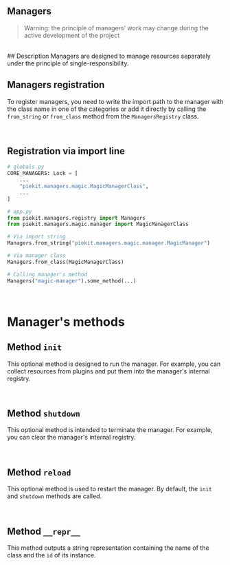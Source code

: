 ## Managers

> Warning: the principle of managers' work may change during the active development of the project

<br>
## Description
Managers are designed to manage resources separately under the principle of single-responsibility.

<br>

## Managers registration
To register managers, you need to write the import path to the manager with the class name in one of the categories or add it directly by calling the `from_string` or `from_class` method from the `ManagersRegistry` class.

<br>

## Registration via import line
```py
# globals.py
CORE_MANAGERS: Lock = [
    ...
    "piekit.managers.magic.MagicManagerClass",
    ...
]

# app.py
from piekit.managers.registry import Managers
from piekit.managers.magic.manager import MagicManagerClass

# Via import string
Managers.from_string("piekit.managers.magic.manager.MagicManager")

# Via manager class
Managers.from_class(MagicManagerClass)

# Calling manager's method
Managers("magic-manager").some_method(...)
```

<br>

# Manager's methods

## Method `init`
This optional method is designed to run the manager. For example, you can collect resources from plugins and put them into the manager's internal registry.

<br>

## Method `shutdown`
This optional method is intended to terminate the manager. For example, you can clear the manager's internal registry.

<br>

## Method `reload`
This optional method is used to restart the manager. By default, the `init` and `shutdown` methods are called.

<br>

## Method `__repr__`
This method outputs a string representation containing the name of the class and the `id` of its instance.
